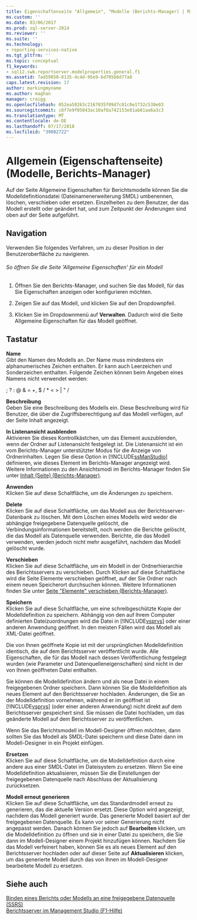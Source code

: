 ```yaml
---
title: Eigenschaftenseite "Allgemein", "Modelle (Berichts-Manager) | Microsoft-Dokumentation
ms.custom: ''
ms.date: 03/06/2017
ms.prod: sql-server-2014
ms.reviewer: ''
ms.suite: ''
ms.technology:
- reporting-services-native
ms.tgt_pltfrm: ''
ms.topic: conceptual
f1_keywords:
- sql12.swb.reportserver.modelproperties.general.f1
ms.assetid: 7ad59850-8135-4c4d-95e9-6d705b6d77a8
caps.latest.revision: 17
author: markingmyname
ms.author: maghan
manager: craigg
ms.openlocfilehash: 052ea58263c2167035f09d7c81c0e1732c530e03
ms.sourcegitcommit: c8f7e9f05043ac10af8a742153e81ab81aa6a3c3
ms.translationtype: MT
ms.contentlocale: de-DE
ms.lasthandoff: 07/17/2018
ms.locfileid: "39082722"
---
```

# <a name="general-properties-page-models-report-manager"></a>Allgemein (Eigenschaftenseite) (Modelle, Berichts-Manager)
  Auf der Seite Allgemeine Eigenschaften für Berichtsmodelle können Sie die Modelldefinitionsdatei (Dateinamenerweiterung SMDL) umbenennen, löschen, verschieben oder ersetzen. Einzelheiten zu dem Benutzer, der das Modell erstellt oder geändert hat, und zum Zeitpunkt der Änderungen sind oben auf der Seite aufgeführt.  
  
## <a name="navigation"></a>Navigation  
 Verwenden Sie folgendes Verfahren, um zu dieser Position in der Benutzeroberfläche zu navigieren.  
  
###### <a name="to-open-the-general-properties-page-for-a-model"></a>So öffnen Sie die Seite 'Allgemeine Eigenschaften' für ein Modell  
  
1.  Öffnen Sie den Berichts-Manager, und suchen Sie das Modell, für das Sie Eigenschaften anzeigen oder konfigurieren möchten.  
  
2.  Zeigen Sie auf das Modell, und klicken Sie auf den Dropdownpfeil.  
  
3.  Klicken Sie im Dropdownmenü auf **Verwalten**. Dadurch wird die Seite Allgemeine Eigenschaften für das Modell geöffnet.  
  
## <a name="options"></a>Tastatur  
 **Name**  
 Gibt den Namen des Modells an. Der Name muss mindestens ein alphanumerisches Zeichen enthalten. Er kann auch Leerzeichen und Sonderzeichen enthalten. Folgende Zeichen können beim Angeben eines Namens nicht verwendet werden:  
  
 ; ? : \@ & = +, $ / * \< > | " /  
  
 **Beschreibung**  
 Geben Sie eine Beschreibung des Modells ein. Diese Beschreibung wird für Benutzer, die über die Zugriffsberechtigung auf das Modell verfügen, auf der Seite Inhalt angezeigt.  
  
 **In Listenansicht ausblenden**  
 Aktivieren Sie dieses Kontrollkästchen, um das Element auszublenden, wenn der Ordner auf Listenansicht festgelegt ist. Die Listenansicht ist ein vom Berichts-Manager unterstützter Modus für die Anzeige von Ordnerinhalten. Legen Sie diese Option in [!INCLUDE[ssManStudio](../includes/ssmanstudio-md.md)] definieren, wie dieses Element im Berichts-Manager angezeigt wird. Weitere Informationen zu den Ansichtsmodi im Berichts-Manager finden Sie unter [Inhalt (Seite) &#40;Berichts-Manager&#41;](../../2014/reporting-services/contents-page-report-manager.md).  
  
 **Anwenden**  
 Klicken Sie auf diese Schaltfläche, um die Änderungen zu speichern.  
  
 **Delete**  
 Klicken Sie auf diese Schaltfläche, um das Modell aus der Berichtsserver-Datenbank zu löschen. Mit dem Löschen eines Modells wird weder die abhängige freigegebene Datenquelle gelöscht, die Verbindungsinformationen bereitstellt, noch werden die Berichte gelöscht, die das Modell als Datenquelle verwenden. Berichte, die das Modell verwenden, werden jedoch nicht mehr ausgeführt, nachdem das Modell gelöscht wurde.  
  
 **Verschieben**  
 Klicken Sie auf diese Schaltfläche, um ein Modell in der Ordnerhierarchie des Berichtsservers zu verschieben. Durch Klicken auf diese Schaltfläche wird die Seite Elemente verschieben geöffnet, auf der Sie Ordner nach einem neuen Speicherort durchsuchen können. Weitere Informationen finden Sie unter [Seite "Elemente" verschieben &#40;Berichts-Manager&#41;](../../2014/reporting-services/move-items-page-report-manager.md).  
  
 **Speichern**  
 Klicken Sie auf diese Schaltfläche, um eine schreibgeschützte Kopie der Modelldefinition zu speichern. Abhängig von den auf Ihrem Computer definierten Dateizuordnungen wird die Datei in [!INCLUDE[vsprvs](../includes/vsprvs-md.md)] oder einer anderen Anwendung geöffnet. In den meisten Fällen wird das Modell als XML-Datei geöffnet.  
  
 Die von Ihnen geöffnete Kopie ist mit der ursprünglichen Modelldefinition identisch, die auf dem Berichtsserver veröffentlicht wurde. Alle Eigenschaften, die für das Modell nach dessen Veröffentlichung festgelegt wurden (wie Parameter und Datenquelleneigenschaften) sind nicht in der von Ihnen geöffneten Datei enthalten.  
  
 Sie können die Modelldefinition ändern und als neue Datei in einem freigegebenen Ordner speichern. Dann können Sie die Modelldefinition als neues Element auf den Berichtsserver hochladen. Änderungen, die Sie an der Modelldefinition vornehmen, während er im geöffnet ist [!INCLUDE[vsprvs](../includes/vsprvs-md.md)] (oder einer anderen Anwendung) nicht direkt auf dem Berichtsserver gespeichert sind. Sie müssen die Datei hochladen, um das geänderte Modell auf dem Berichtsserver zu veröffentlichen.  
  
 Wenn Sie das Berichtsmodell im Modell-Designer öffnen möchten, dann sollten Sie das Modell als SMDL-Datei speichern und diese Datei dann im Modell-Designer in ein Projekt einfügen.  
  
 **Ersetzen**  
 Klicken Sie auf diese Schaltfläche, um die Modelldefinition durch eine andere aus einer SMDL-Datei im Dateisystem zu ersetzen. Wenn Sie eine Modelldefinition aktualisieren, müssen Sie die Einstellungen der freigegebenen Datenquelle nach Abschluss der Aktualisierung zurücksetzen.  
  
 **Modell erneut generieren**  
 Klicken Sie auf diese Schaltfläche, um das Standardmodell erneut zu generieren, das die aktuelle Version ersetzt. Diese Option wird angezeigt, nachdem das Modell generiert wurde. Das generierte Modell basiert auf der freigegebenen Datenquelle. Es kann vor seiner Generierung nicht angepasst werden. Danach können Sie jedoch auf **Bearbeiten** klicken, um die Modelldefinition zu öffnen und sie in einer Datei zu speichern, die Sie dann im Modell-Designer einem Projekt hinzufügen können. Nachdem Sie das Modell verfeinert haben, können Sie es als neues Element auf den Berichtsserver hochladen oder auf dieser Seite auf **Aktualisieren** klicken, um das generierte Modell durch das von Ihnen im Modell-Designer bearbeitete Modell zu ersetzen.  
  
## <a name="see-also"></a>Siehe auch  
 [Binden eines Berichts oder Modells an eine freigegebene Datenquelle &#40;SSRS&#41;](report-data/bind-a-report-or-model-to-a-shared-data-source-ssrs.md)   
 [Berichtsserver im Management Studio (F1-Hilfe)](tools/report-server-in-management-studio-f1-help.md)  
  
  

